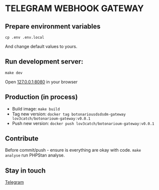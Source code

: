 TELEGRAM WEBHOOK GATEWAY
===

## Prepare environment variables
`cp .env .env.local`

And change default values to yours.


## Run development server:
`make dev`

Open [127.0.0.1:8080](127.0.0.1:8080) in your browser

## Production (in process)
- Build image: `make build`
- Tag new version: `docker tag botonariousdsdsdm-gateway lov3catch/botonarioum-gateway:v0.0.1`
- Push new version: `docker push lov3catch/botonarioum-gateway:v0.0.1`

## Contribute
Before commit/push - ensure is everything are okay with code. `make analyse` run PHPStan analyse.

## Stay in touch
[Telegram](https://t.me/igorkpl)
